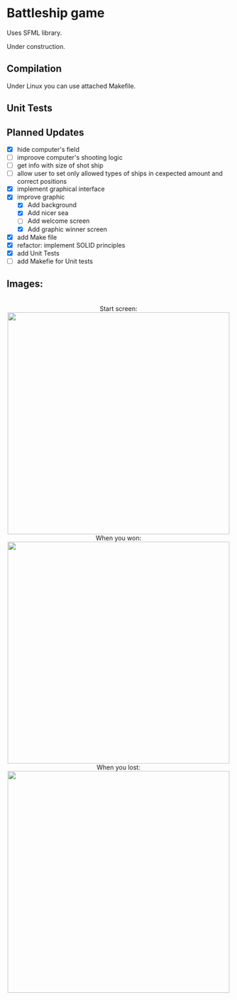 # Battleship game

Uses SFML library.

Under construction.

## Compilation

Under Linux you can use attached Makefile.

## Unit Tests

## Planned Updates

- [x] hide computer's field
- [ ] improove computer's shooting logic
- [ ] get info with size of shot ship
- [ ] allow user to set only allowed types of ships in cexpected amount and correct positions
- [x] implement graphical interface
- [x] improve graphic
  - [x] Add background
  - [x] Add nicer sea
  - [ ] Add welcome screen
  - [x] Add graphic winner screen
- [x] add Make file
- [x] refactor: implement SOLID principles
- [x] add Unit Tests
- [ ] add Makefie for Unit tests

## Images:
<p align="center">
<br>Start screen:<br>
  <img src="https://user-images.githubusercontent.com/25400249/55116953-64c8e400-50e9-11e9-9b90-c24006d77cbe.png" width="500"/>
<br>When you won:<br>
  <img src="https://user-images.githubusercontent.com/25400249/55116968-727e6980-50e9-11e9-8c1e-1192d605a46c.png" width="500"/>
<br>When you lost:<br>
  <img src="https://user-images.githubusercontent.com/25400249/55116973-74e0c380-50e9-11e9-8345-b9bb56010d95.png" width="500"/>
</p>
